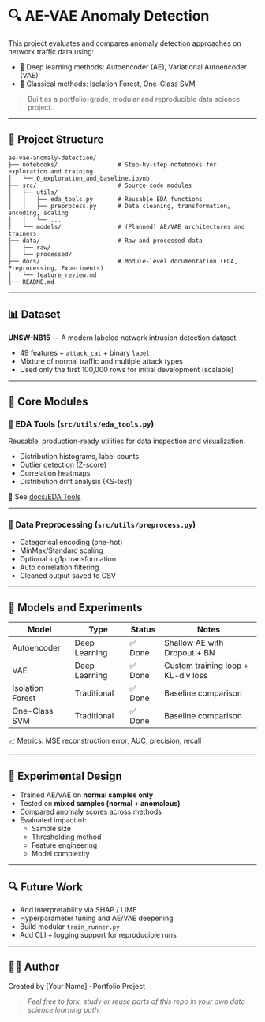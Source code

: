 # 🔍 AE-VAE Anomaly Detection

This project evaluates and compares anomaly detection approaches on network traffic data using:

- 🧠 Deep learning methods: Autoencoder (AE), Variational Autoencoder (VAE)
- 🧪 Classical methods: Isolation Forest, One-Class SVM

> Built as a portfolio-grade, modular and reproducible data science project.

---

## 📁 Project Structure

```
ae-vae-anomaly-detection/
├── notebooks/                 # Step-by-step notebooks for exploration and training
│   └── 0_exploration_and_baseline.ipynb
├── src/                       # Source code modules
│   ├── utils/
│   │   ├── eda_tools.py       # Reusable EDA functions
│   │   ├── preprocess.py      # Data cleaning, transformation, encoding, scaling
│   │   └── ...
│   └── models/                # (Planned) AE/VAE architectures and trainers
├── data/                      # Raw and processed data
│   ├── raw/
│   └── processed/
├── docs/                      # Module-level documentation (EDA, Preprocessing, Experiments)
│   └── feature_review.md
├── README.md
```

---

## 📊 Dataset

**UNSW-NB15** — A modern labeled network intrusion detection dataset.

- 49 features + `attack_cat` + binary `label`
- Mixture of normal traffic and multiple attack types
- Used only the first 100,000 rows for initial development (scalable)

---

## 🧰 Core Modules

### 🔹 EDA Tools (`src/utils/eda_tools.py`)

Reusable, production-ready utilities for data inspection and visualization.

- Distribution histograms, label counts
- Outlier detection (Z-score)
- Correlation heatmaps
- Distribution drift analysis (KS-test)

📘 See [docs/EDA Tools](src/utils/eda_tools.md)

---

### 🔹 Data Preprocessing (`src/utils/preprocess.py`)

- Categorical encoding (one-hot)
- MinMax/Standard scaling
- Optional log1p transformation
- Auto correlation filtering
- Cleaned output saved to CSV

---

## 🔬 Models and Experiments

| Model            | Type         | Status  | Notes                                   |
|------------------|--------------|---------|-----------------------------------------|
| Autoencoder      | Deep Learning | ✅ Done | Shallow AE with Dropout + BN            |
| VAE              | Deep Learning | ✅ Done | Custom training loop + KL-div loss      |
| Isolation Forest | Traditional  | ✅ Done | Baseline comparison                      |
| One-Class SVM    | Traditional  | ✅ Done | Baseline comparison                      |

📈 Metrics: MSE reconstruction error, AUC, precision, recall

---

## 🧪 Experimental Design

- Trained AE/VAE on **normal samples only**
- Tested on **mixed samples (normal + anomalous)**
- Compared anomaly scores across methods
- Evaluated impact of:
  - Sample size
  - Thresholding method
  - Feature engineering
  - Model complexity

---

## 🔍 Future Work

- Add interpretability via SHAP / LIME
- Hyperparameter tuning and AE/VAE deepening
- Build modular `train_runner.py`
- Add CLI + logging support for reproducible runs

---

## 👩‍💻 Author

Created by [Your Name] · Portfolio Project  
> *Feel free to fork, study or reuse parts of this repo in your own data science learning path.*